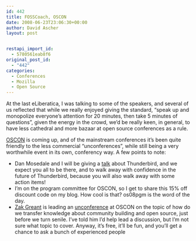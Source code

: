 ```yaml
---
id: 442
title: FOSSCoach, OSCON
date: 2008-06-23T23:06:30+00:00
author: David Ascher
layout: post


restapi_import_id:
  - 5780561eab8f6
original_post_id:
  - "442"
categories:
  - Conferences
  - Mozilla
  - Open Source
---
```

At the last eLiberatica, I was talking to some of the speakers, and several of us reflected that while we really enjoyed giving the standard, &#8220;speak up and monopolize everyone&#8217;s attention for 20 minutes, then take 5 minutes of questions&#8221;, given the energy in the crowd, we&#8217;d be really keen, in general, to have less cathedral and more bazaar at open source conferences as a rule.

[OSCON](http://en.oreilly.com/oscon2008/) is coming up, and of the mainstream conferences it&#8217;s been quite friendly to the less commercial &#8220;unconferences&#8221;, while still being a very worthwhile event in its own, conferency way. A few points to note:

  * Dan Mosedale and I will be giving a [talk](http://en.oreilly.com/oscon2008/public/schedule/detail/2680) about Thunderbird, and we expect you all to be there, and to walk away with confidence in the future of Thunderbird, because you will also walk away with some action items!
  * I&#8217;m on the program committee for OSCON, so I get to share this 15% off discount code on my blog. How cool is that? os08pgm is the word of the day. 
  * [Zak Greant](http://zak.greant.com/) is leading an [unconference](http://fosscoach.wikia.com/wiki/FOSSCoach) at OSCON on the topic of how do we transfer knowledge about community building and open source, just before we turn senile. I&#8217;ve told him I&#8217;d help lead a discussion, but I&#8217;m not sure what topic to cover. Anyway, it&#8217;s free, it&#8217;ll be fun, and you&#8217;ll get a chance to ask a bunch of experienced people